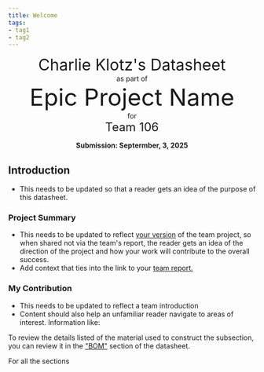 ```yaml
---
title: Welcome
tags:
- tag1
- tag2
---
```

<center>
<font size= "6">Charlie Klotz's Datasheet</font><br>
as part of<br>
<font size= "8"> Epic Project Name</font><br>
for<br>
<font size= "5"> Team 106 </font><br>

**Submission: Septermber, 3, 2025**
</center>

## Introduction

* This needs to be updated so that a reader gets an idea of the purpose of this datasheet.

### Project Summary

* This needs to be updated to reflect <ins>your version</ins> of the team project, so when shared not via the team's report, the reader gets an idea of the direction of the project and how your work will contribute to the overall success.
* Add context that ties into the link to your [team report.](https://embedded-systems-design.github.io/EGR304TeamTemplate/)


### My Contribution

* This needs to be updated to reflect a team introduction
* Content should also help an unfamiliar reader navigate to areas of interest. Information like:

To review the details listed of the material used to construct the subsection, you can review it in the ["BOM"](https://embedded-systems-design.github.io/EGR304DataSheetTemplate/03-BOM/BOM/) section of the datasheet.

For all the sections
